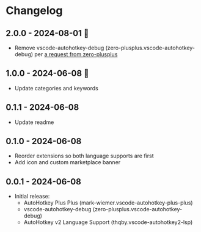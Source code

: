 # Changelog

## 2.0.0 - 2024-08-01 🍻

- Remove vscode-autohotkey-debug (zero-plusplus.vscode-autohotkey-debug) per [a request from zero-plusplus](https://github.com/mark-wiemer-org/ahkpp/discussions/21#discussioncomment-10216205)

## 1.0.0 - 2024-06-08 🥳

- Update categories and keywords

## 0.1.1 - 2024-06-08

- Update readme

## 0.1.0 - 2024-06-08

- Reorder extensions so both language supports are first
- Add icon and custom marketplace banner

## 0.0.1 - 2024-06-08

- Initial release:
  - AutoHotkey Plus Plus (mark-wiemer.vscode-autohotkey-plus-plus)
  - vscode-autohotkey-debug (zero-plusplus.vscode-autohotkey-debug)
  - AutoHotkey v2 Language Support (thqby.vscode-autohotkey2-lsp)

